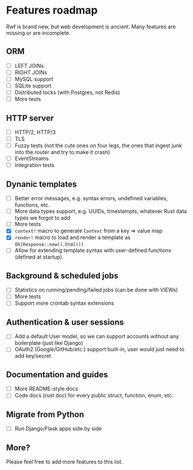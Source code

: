 # Features roadmap

Rwf is brand new, but web development is ancient. Many features are missing or are incomplete.

## ORM

- [ ] LEFT JOINs
- [ ] RIGHT JOINs
- [ ] MySQL support
- [ ] SQLite support
- [ ] Distributed locks (with Postgres, not Redis)
- [ ] More tests

## HTTP server

- [ ] HTTP/2, HTTP/3
- [ ] TLS
- [ ] Fuzzy tests (not the cute ones on four legs, the ones that ingest junk into the router and try to make it crash)
- [ ] EventStreams
- [ ] Integration tests

## Dynanic templates

- [ ] Better error messages, e.g. syntax errors, undefined variables, functions, etc.
- [ ] More data types support, e.g. UUIDs, timestampts, whatever Rust data types we forgot to add
- [ ] More tests
- [x] `context!` macro to generate `Context` from a key => value map
- [x] `render!` macro to load and render a template as `Ok(Response::new().html())`
- [ ] Allow for extending template syntax with user-defined functions (defined at startup)

## Background & scheduled jobs

- [ ] Statistics on running/pending/failed jobs (can be done with VIEWs)
- [ ] More tests
- [ ] Support more crontab syntax extensions

## Authentication & user sessions

- [ ] Add a default User model, so we can support accounts without any boilerplate (just like Django)
- [ ] OAuth2 (Google/GitHub/etc.) support built-in, user would just need to add key/secret

## Documentation and guides

- [ ] More README-style docs
- [ ] Code docs (rust doc) for every public struct, function, enum, etc.

## Migrate from Python

- [ ] Run Django/Flask apps side by side

## More?

Please feel free to add more features to this list.
